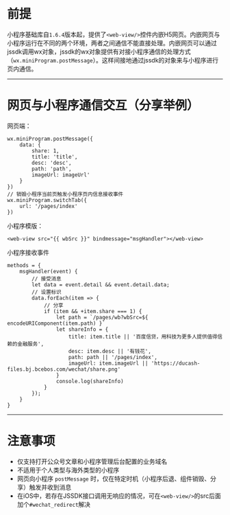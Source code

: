 # 前提
小程序基础库自`1.6.4`版本起，提供了`<web-view/>`控件内嵌H5网页。内嵌网页与小程序运行在不同的两个环境，两者之间通信不能直接处理。内嵌网页可以通过jssdk调用wx对象，jssdk的wx对象提供有对接小程序通信的处理方式（`wx.miniProgram.postMessage`）。这样间接地通过jssdk的对象来与小程序进行页内通信。


----------


# 网页与小程序通信交互（分享举例）
网页端：

    wx.miniProgram.postMessage({
        data: {
            share: 1,
            title: 'title',
            desc: 'desc',
            path: 'path',
            imageUrl: imageUrl'
        }
    })
    // 销毁小程序当前页触发小程序页内信息接收事件
    wx.miniProgram.switchTab({
        url: '/pages/index'
    })
小程序模版：

    <web-view src="{{ wbSrc }}" bindmessage="msgHandler"></web-view>
小程序接收事件

    methods = {
        msgHandler(event) {
            // 接受消息
            let data = event.detail && event.detail.data;
            // 设置标识
            data.forEach(item => {
                // 分享
                if (item && +item.share === 1) {
                    let path = `/pages/wb?wbSrc=${ encodeURIComponent(item.path) }`
                    let shareInfo = {
                        title: item.title || '百度信贷，用科技为更多人提供值得信赖的金融服务',
                        desc: item.desc || '有钱花',
                        path: path || '/pages/index',
                        imageUrl: item.imageUrl || 'https://ducash-files.bj.bcebos.com/wechat/share.png'
                    }
                    console.log(shareInfo)
                }
            });
        }
    }


----------


# 注意事项

 - 仅支持打开公众号文章和小程序管理后台配置的业务域名
 - 不适用于个人类型与海外类型的小程序
 - 网页向小程序 `postMessage` 时，仅在特定时机（小程序后退、组件销毁、分享）触发并收到消息
 - 在iOS中，若存在JSSDK接口调用无响应的情况，可在`<web-view/>`的src后面加个`#wechat_redirect`解决

